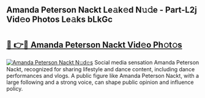 ## Amanda Peterson Nackt Le𝚊k𝚎d N𝚞𝚍e - Part-L2j Vid𝚎o Photos Le𝚊ks bLkGc

# <h2><a href="http://fb0pl9c.evod.top/?m=Amanda+Peterson+Nackt">🔗 👉🔴 Amanda Peterson Nackt Vid𝚎o Ph𝚘t𝚘s</a></h2>

[![Amanda Peterson Nackt N𝚞d𝚎s](https://i.imgur.com/8V9OHl7.gif)](http://fb0pl9c.evod.top/?m=Amanda+Peterson+Nackt)
Social media sensation Amanda Peterson Nackt, recognized for sharing lifestyle and dance content, including dance performances and vlogs. A public figure like Amanda Peterson Nackt, with a large following and a strong voice, can shape public opinion and influence policy. 

